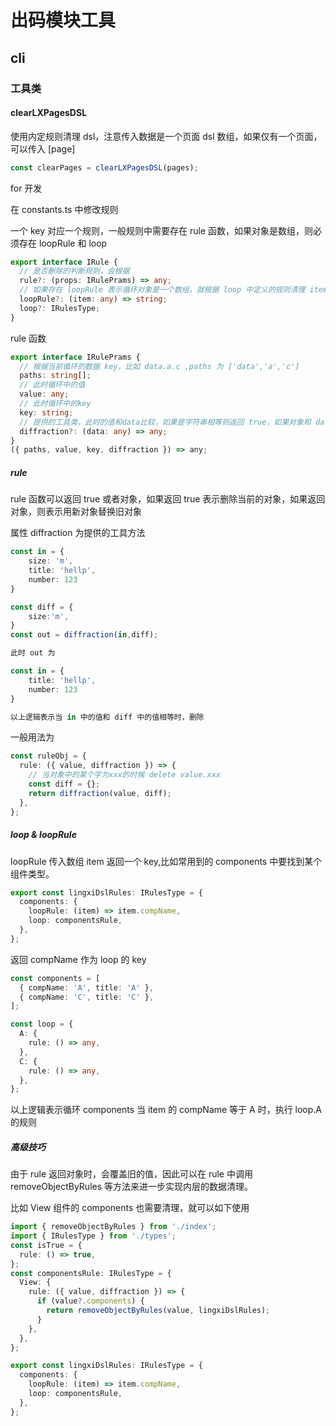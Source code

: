 # 出码模块工具

## cli

### 工具类

#### clearLXPagesDSL

使用内定规则清理 dsl，注意传入数据是一个页面 dsl 数组，如果仅有一个页面，可以传入 [page]

```ts
const clearPages = clearLXPagesDSL(pages);
```

for 开发

在 constants.ts 中修改规则

一个 key 对应一个规则，一般规则中需要存在 rule 函数，如果对象是数组，则必须存在 loopRule 和 loop

```ts
export interface IRule {
  // 是否删除的判断规则，会根据
  rule?: (props: IRulePrams) => any;
  // 如果存在 loopRule 表示循环对象是一个数组，就根据 loop 中定义的规则清理 item，loop 中的 key 为 loopRule 返回值的判断依据
  loopRule?: (item: any) => string;
  loop?: IRulesType;
}
```

rule 函数

```ts
export interface IRulePrams {
  // 根据当前循环的数据 key，比如 data.a.c ,paths 为 ['data','a','c']
  paths: string[];
  // 此时循环中的值
  value: any;
  // 此时循环中的key
  key: string;
  // 提供的工具类，此时的值和data比较，如果是字符串相等则返回 true，如果对象和 data key-value 都相同的值会被删除，并返回清楚后的新对象
  diffraction?: (data: any) => any;
}
({ paths, value, key, diffraction }) => any;
```

##### rule

rule 函数可以返回 true 或者对象，如果返回 true 表示删除当前的对象，如果返回对象，则表示用新对象替换旧对象

属性 diffraction 为提供的工具方法

```ts
const in = {
    size: 'm',
    title: 'hellp',
    number: 123
}

const diff = {
    size:'m',
}
const out = diffraction(in,diff);

此时 out 为

const in = {
    title: 'hellp',
    number: 123
}

以上逻辑表示当 in 中的值和 diff 中的值相等时，删除
```

一般用法为

```ts
const ruleObj = {
  rule: ({ value, diffraction }) => {
    // 当对象中的某个字为xxx的时候 delete value.xxx
    const diff = {};
    return diffraction(value, diff);
  },
};
```

##### loop & loopRule

loopRule 传入数组 item 返回一个 key,比如常用到的 components 中要找到某个 组件类型。

```ts
export const lingxiDslRules: IRulesType = {
  components: {
    loopRule: (item) => item.compName,
    loop: componentsRule,
  },
};
```

返回 compName 作为 loop 的 key

```ts
const components = [
  { compName: 'A', title: 'A' },
  { compName: 'C', title: 'C' },
];

const loop = {
  A: {
    rule: () => any,
  },
  C: {
    rule: () => any,
  },
};
```

以上逻辑表示循环 components 当 item 的 compName 等于 A 时，执行 loop.A 的规则

##### 高级技巧

由于 rule 返回对象时，会覆盖旧的值，因此可以在 rule 中调用 removeObjectByRules 等方法来进一步实现内层的数据清理。

比如 View 组件的 components 也需要清理，就可以如下使用

```ts
import { removeObjectByRules } from './index';
import { IRulesType } from './types';
const isTrue = {
  rule: () => true,
};
const componentsRule: IRulesType = {
  View: {
    rule: ({ value, diffraction }) => {
      if (value?.components) {
        return removeObjectByRules(value, lingxiDslRules);
      }
    },
  },
};

export const lingxiDslRules: IRulesType = {
  components: {
    loopRule: (item) => item.compName,
    loop: componentsRule,
  },
};
```
